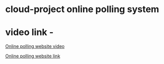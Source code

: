 
# cloud-project online polling system
# video link - 

[Online polling website video ](https://drive.google.com/file/d/1uEWVxxADWa6vmcxLI0toXt4w7FMNgKbN/view?usp=sharing)

[Online polling website link  ](https://df5of8g7l9jxk.cloudfront.net/)
